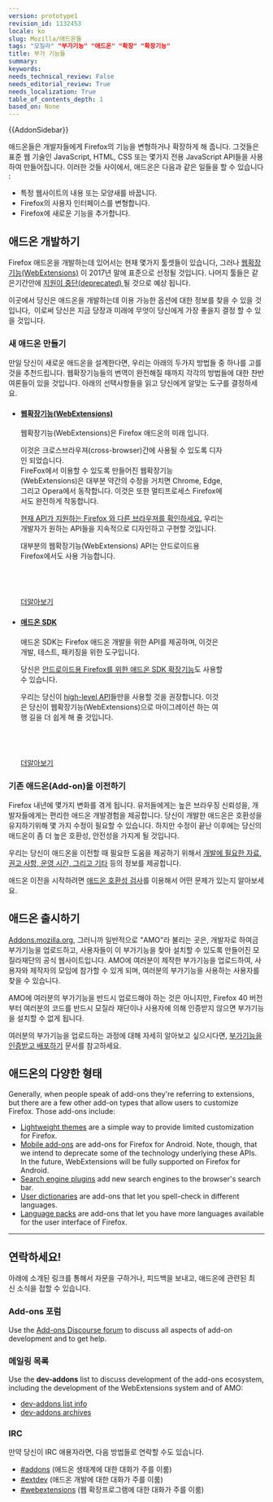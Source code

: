 ```yaml
---
version: prototype1
revision_id: 1132453
locale: ko
slug: Mozilla/애드온들
tags: "모질라" "부가기능" "애드온" "확장" "확장기능"
title: 부가 기능들
summary: 
keywords: 
needs_technical_review: False
needs_editorial_review: True
needs_localization: True
table_of_contents_depth: 1
based_on: None
---
```

<div>{{AddonSidebar}}</div>

<p><span class="seoSummary">애드온들은 개발자들에게 Firefox의 기능을 변형하거나 확장하게 해 줍니다.</span> 그것들은 표준 웹 기술인 JavaScript, HTML, CSS 또는 몇가지 전용 JavaScript API들을 사용하여 만들어집니다. 이러한 것들 사이에서, 애드온은 다음과 같은 일들을 할 수 있습니다 :</p>

<ul>
 <li>특정 웹사이트의 내용 또는 모양새를 바꿉니다.</li>
 <li>Firefox의 사용자 인터페이스를 변형합니다.</li>
 <li>Firefox에 새로운 기능을 추가합니다.</li>
</ul>

<h2 id="애드온_개발하기">애드온 개발하기</h2>

<p>Firefox 애드온을 개발하는데 있어서는 현재 몇가지 툴셋들이 있습니다, 그러나 <a href="https://developer.mozilla.org/en-US/Add-ons/WebExtensions">웹확장기능(WebExtensions)</a> 이 2017년 말에 표준으로 선정될 것입니다. 나머지 툴들은 같은기간안에 <a href="https://developer.mozilla.org/en-US/Add-ons/Overlay_Extensions">지원이 중단(deprecated) </a>될 것으로 예상 됩니다.</p>

<p>이곳에서 당신은 애드온을 개발하는데 이용 가능한 옵션에 대한 정보를 찾을 수 있을 것입니다,&nbsp; 이로써 당신은 지금 당장과 미래에 무엇이 당신에게 가장 좋을지 결정 할 수 있을 것입니다.</p>

<h3 id="새_애드온_만들기">새 애드온 만들기</h3>

<p>만일 당신이 새로운 애드온을 설계한다면, 우리는 아래의 두가지 방법들 중 하나를 고를 것을 추천드립니다. 웹확장기능들의 번역이 완전해질 때까지 각각의 방법들에 대한 찬반 여론들이 있을 것입니다. 아래의 선택사항들을 읽고 당신에게 알맞는 도구를 결정하세요.</p>

<ul class="card-grid">
 <li style="position: relative; max-width: 400px;">
  <div style="margin-bottom: 70px;">
  <h4 id="웹확장기능(WebExtensions)"><a href="https://developer.mozilla.org/en-US/Add-ons/WebExtensions">웹확장기능(WebExtensions)</a></h4>

  <p>웹확장기능(WebExtensions)은 Firefox 애드온의 미래 입니다.</p>

  <p>이것은 크로스브라우져(cross-browser)간에 사용될 수 있도록 디자인 되었습니다.<br />
   FireFox에서 이용할 수 있도록 만들어진 웹확장기능(WebExtensions)은&nbsp;대부분 약간의 수정을 거치면 Chrome, Edge, 그리고 Opera에서 동작합니다. 이것은 또한 멀티프로세스 Firefox에서도 완전하게 작동합니다.</p>

  <p><a href="https://developer.mozilla.org/en-US/Add-ons/WebExtensions/Browser_support_for_JavaScript_APIs">현재 API가 지원하는 Firefox 와 다른 브라우져를 확인하세요.</a> 우리는 개발자가 원하는 API들을 지속적으로 디자인하고 구현할 것입니다.</p>

  <p>대부분의 웹확장기능(WebExtensions) API는 안드로이드용 Firefox에서도 사용 가능합니다.</p>
  </div>
  <a class="card-grid-button" href="https://developer.mozilla.org/en-US/Add-ons/WebExtensions">더알아보기</a></li>
 <li style="position: relative; max-width: 400px;">
  <div style="margin-bottom: 70px;">
  <h4 id="애드온_SDK"><a href="https://developer.mozilla.org/en-US/Add-ons/SDK">애드온 SDK</a></h4>

  <p>애드온 SDK는 Firefox 애드온 개발을 위한 API를 제공하며, 이것은 개발, 테스트, 패키징을 위한 도구입니다.</p>

  <p>당신은 <a href="https://developer.mozilla.org/en-US/Add-ons/SDK/Tutorials/Mobile_development">안드로이드용 Firefox를 위한 애드온 SDK 확장기능</a>도 사용할 수 있습니다.</p>

  <p>우리는 당신이 <a href="https://developer.mozilla.org/en-US/Add-ons/SDK/High-Level_APIs">high-level API</a>들만을 사용할 것을 권장합니다. 이것은 당신이 웹확장기능(WebExtensions)으로 마이그레이션 하는 여행 길을 더 쉽게 해 줄 것입니다.</p>
  </div>
  <a class="card-grid-button" href="https://developer.mozilla.org/en-US/Add-ons/SDK">더알아보기</a></li>
</ul>

<h3 id="기존_애드온(Add-on)을_이전하기">기존 애드온(Add-on)을 이전하기</h3>

<p>Firefox 내년에 몇가지 변화를 겪게 됩니다. 유저들에게는&nbsp;높은 브라우징&nbsp;신뢰성을, 개발자들에게는 편리한&nbsp;애드온 개발경험을 제공합니다. 당신이 개발한 애드온은 호환성을 유지하기위해 몇 가지 수정이&nbsp;필요할 수 있습니다. 하지만 수정이 끝난 이후에는 당신의 애드온이 좀 더 높은 호환성, 안전성을 가지게 될 것입니다.</p>

<p>우리는 당신이 애드온을 이전할 때 필요한 도움을 제공하기 위해서&nbsp;<a href="https://wiki.mozilla.org/Add-ons/developer/communication">개발에 필요한 자료, 권고 사항, 운영 시간, 그리고 기타</a> 등의 정보를 제공합니다.</p>

<p>애드온 이전을 시작하려면 <a href="https://compatibility-lookup.services.mozilla.com/">애드온 호환성 검사</a>를 이용해서 어떤 문제가 있는지 알아보세요.</p>

<h2 id="애드온_출시하기">애드온 출시하기</h2>

<p><a href="https://addons.mozilla.org">Addons.mozilla.org</a>, 그러니까 일반적으로 "AMO"라 불리는 곳은, 개발자로 하여금 부가기능을 업로드하고, 사용자들이 이 부가기능을 찾아 설치할 수 있도록 만들어진 모질라재단의 공식 웹사이트입니다. AMO에 여러분이 제작한 부가기능을 업로드하여, 사용자와 제작자의 모임에 참가할 수 있게 되며, 여러분의 부가기능을 사용하는 사용자를 찾을 수 있습니다.</p>

<p>AMO에 여러분의 부가기능을 반드시 업로드해야 하는 것은 아니지만, Firefox 40 버전부터 여러분의 코드를 반드시 모질라 재단이나 사용자에 의해 인증받지 않으면 부가기능을 설치할 수 없게 됩니다.</p>

<p>여러분의 부가기능을 업로드하는 과정에 대해 자세히 알아보고 싶으시다면, <a href="https://developer.mozilla.org/en-US/Add-ons/Distribution">부가기능을 인증받고 배포하기</a> 문서를 참고하세요.</p>

<h2 id="애드온의_다양한_형태">애드온의 다양한 형태</h2>

<p>Generally, when people speak of add-ons they're referring to extensions, but there are a few other add-on types that allow users to customize Firefox. Those add-ons include:</p>

<ul>
 <li><a href="https://developer.mozilla.org/Add-ons/Themes/Background">Lightweight themes</a> are a simple way to provide limited customization for Firefox.</li>
 <li><a href="https://developer.mozilla.org/en-US/Add-ons/Firefox_for_Android">Mobile add-ons</a> are add-ons for&nbsp;Firefox for Android. Note, though, that we intend to deprecate some of the technology underlying these APIs. In the future, WebExtensions will be fully supported on Firefox for Android.</li>
 <li><a href="https://developer.mozilla.org/en-US/docs/Creating_OpenSearch_plugins_for_Firefox">Search engine plugins</a> add new search engines to the browser's search bar.</li>
 <li><a href="https://developer.mozilla.org/en-US/docs/Mozilla/Creating_a_spell_check_dictionary_add-on">User dictionaries</a> are add-ons that let you spell-check in different languages.</li>
 <li><a href="https://support.mozilla.org/kb/use-firefox-interface-other-languages-language-pack">Language packs</a> are add-ons that let you have more languages available for the user interface of Firefox.</li>
</ul>

<hr />
<h2 id="연락하세요!">연락하세요!</h2>

<p>아래에 소개된 링크를 통해서 자문을 구하거나, 피드백을 보내고,&nbsp;애드온에 관련된 최신&nbsp;소식을 접할 수&nbsp;있습니다.&nbsp;</p>

<h3 id="Add-ons_포럼">Add-ons 포럼</h3>

<p>Use the <a href="https://discourse.mozilla-community.org/c/add-ons">Add-ons Discourse forum</a> to discuss all aspects of add-on development and to get help.</p>

<h3 id="메일링_목록">메일링 목록</h3>

<p>Use the <strong>dev-addons</strong> list to discuss development of the add-ons ecosystem, including the development of the WebExtensions system and of AMO:</p>

<ul>
 <li><a href="https://mail.mozilla.org/listinfo/dev-addons">dev-addons list info</a></li>
 <li><a href="https://mail.mozilla.org/pipermail/dev-addons/">dev-addons archives</a></li>
</ul>

<h3 id="IRC">IRC</h3>

<p>만약 당신이 IRC 애용자라면, 다음 방법들로 연락할 수도 있습니다.</p>

<ul>
 <li><a href="irc://irc.mozilla.org/addons">#addons</a> (애드온 생태계에 대한 대화가 주를 이룸)</li>
 <li><a href="irc://irc.mozilla.org/extdev">#extdev</a> (애드온 개발에 대한 대화가 주를 이룸)</li>
 <li><a href="irc://irc.mozilla.org/webextensions">#webextensions</a> (웹 확장프로그램에 대한&nbsp;대화가 주를 이룸)</li>
</ul>

<p>&nbsp;</p>

